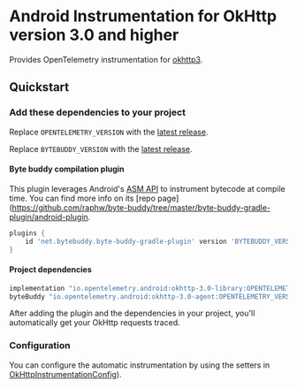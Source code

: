 # Android Instrumentation for OkHttp version 3.0 and higher

Provides OpenTelemetry instrumentation for [okhttp3](https://square.github.io/okhttp/).

## Quickstart

### Add these dependencies to your project

Replace `OPENTELEMETRY_VERSION` with the [latest
release](https://search.maven.org/search?q=g:io.opentelemetry.instrumentation%20AND%20a:opentelemetry-okhttp-3.0).

Replace `BYTEBUDDY_VERSION` with the [latest
release](https://search.maven.org/search?q=g:net.bytebuddy%20AND%20a:byte-buddy).

#### Byte buddy compilation plugin

This plugin leverages
Android's [ASM API](https://developer.android.com/reference/tools/gradle-api/8.0/com/android/build/api/instrumentation/AsmClassVisitorFactory)
to instrument bytecode at compile time. You can find more info on
its [repo page](https://github.com/raphw/byte-buddy/tree/master/byte-buddy-gradle-plugin/android-plugin.

```groovy
plugins {
    id 'net.bytebuddy.byte-buddy-gradle-plugin' version 'BYTEBUDDY_VERSION'
}
```

#### Project dependencies

```groovy
implementation "io.opentelemetry.android:okhttp-3.0-library:OPENTELEMETRY_VERSION"
byteBuddy "io.opentelemetry.android:okhttp-3.0-agent:OPENTELEMETRY_VERSION"
```

After adding the plugin and the dependencies in your project, you'll automatically get your OkHttp
requests traced.

### Configuration

You can configure the automatic instrumentation by using the setters
in [OkHttpInstrumentationConfig](library/src/main/java/io/opentelemetry/instrumentation/library/okhttp/v3_0/OkHttpInstrumentationConfig.java)).

